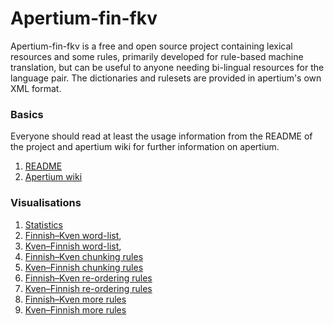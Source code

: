 # Apertium-fin-fkv

Apertium-fin-fkv is a free and open source project containing lexical resources
and some rules, primarily developed for rule-based machine translation, but
can be useful to anyone needing bi-lingual resources for the language pair.
The dictionaries and rulesets are provided in apertium's own XML format.

### Basics

Everyone should read at least the usage information from the README of the
project and apertium wiki for further information on apertium.

1. [README](https://github.com/apertium/apertium-fin-fkv/#README)
1. [Apertium wiki](https://wiki.apertium.org)

### Visualisations

1. [Statistics](statistics.html)
1. [Finnish–Kven word-list](apertium-fin-fkv.fin-fkv.dix.html),
1. [Kven–Finnish word-list](apertium-fin-fkv.fkv-fin.dix.html),
1. [Finnish–Kven chunking rules](apertium-fin-fkv.fin-fkv.t1x.html)
1. [Kven–Finnish chunking rules](apertium-fin-fkv.fkv-fin.t1x.html)
1. [Finnish–Kven re-ordering rules](apertium-fin-fkv.fin-fkv.t2x.html)
1. [Kven–Finnish re-ordering rules](apertium-fin-fkv.fkv-fin.t2x.html)
1. [Finnish–Kven more rules](apertium-fin-fkv.fin-fkv.t3x.html)
1. [Kven–Finnish more rules](apertium-fin-fkv.fkv-fin.t3x.html)

<!-- vim: set ft=markdown -->
